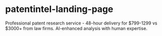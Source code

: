 # patentintel-landing-page
Professional patent research service - 48-hour delivery for $799-1299 vs $3000+ from law firms. AI-enhanced analysis with human expertise.
